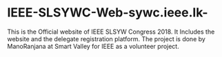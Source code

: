 # IEEE-SLSYWC-Web-sywc.ieee.lk-
This is the Official website of IEEE SLSYW Congress 2018. It Includes the website and the delegate registration platform. The project is done by ManoRanjana at Smart Valley for IEEE as a volunteer project.
